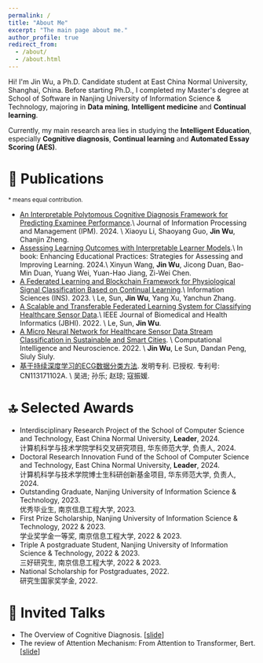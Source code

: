 ```yaml
---
permalink: /
title: "About Me"
excerpt: "The main page about me."
author_profile: true
redirect_from: 
  - /about/
  - /about.html
---
```


Hi! I'm Jin Wu, a Ph.D. Candidate student at East China Normal University, Shanghai, China. Before starting Ph.D., I completed my Master's degree at School of Software in Nanjing University of Information Science & Technology, majoring in **Data mining**, **Intelligent medicine** and **Continual learning**.

Currently, my main research area lies in studying the **Intelligent Education**, especially **Cognitive diagnosis**, **Continual learning** and **Automated Essay Scoring (AES)**. 


📄 Publications
======
<sub>\* means equal contribution. </sub>

* [An Interpretable Polytomous Cognitive Diagnosis Framework for Predicting Examinee Performance](https://doi.org/10.1016/j.ipm.2024.103913).\\
  Journal of Information Processing and Management (IPM). 2024. \\
  Xiaoyu Li, Shaoyang Guo, **Jin Wu**, Chanjin Zheng.  
* [Assessing Learning Outcomes with Interpretable Learner Models](https://doi.org/10.52305/RUIG5131#Chapter6).\\
  In book: Enhancing Educational Practices: Strategies for Assessing and Improving Learning. 2024.\\
  Xinyun Wang, **Jin Wu**, Jicong Duan, Bao-Min Duan, Yuang Wei, Yuan-Hao Jiang, Zi-Wei Chen.  
* [A Federated Learning and Blockchain Framework for Physiological Signal Classification Based on Continual Learning](https://www.sciencedirect.com/science/article/abs/pii/S0020025523001767).\\
  Information Sciences (INS). 2023. \\
  Le, Sun, **Jin Wu**, Yang Xu, Yanchun Zhang. 
* [A Scalable and Transferable Federated Learning System for Classifying Healthcare Sensor Data](https://ieeexplore.ieee.org/abstract/document/9765749/).\\
  IEEE Journal of Biomedical and Health Informatics (JBHI). 2022. \\
  Le, Sun, **Jin Wu**. 
* [A Micro Neural Network for Healthcare Sensor Data Stream Classification in Sustainable and Smart Cities](https://onlinelibrary.wiley.com/doi/pdf/10.1155/2022/4270295). \\
  Computational Intelligence and Neuroscience. 2022. \\
  **Jin Wu**, Le Sun, Dandan Peng, Siuly Siuly.
* [基于持续深度学习的ECG数据分类方法](/files/patent_2021103769487.pdf). 发明专利. 已授权. 专利号: CN113171102A. \\
  吴进; 孙乐; 赵琼; 寇振媛.  


🔝 Selected Awards
======

* Interdisciplinary Research Project of the School of Computer Science and Technology, East China Normal University, **Leader**, 2024.  
  计算机科学与技术学院学科交叉研究项目, 华东师范大学, 负责人, 2024.
* Doctoral Research Innovation Fund of the School of Computer Science and Technology, East China Normal University, **Leader**, 2024.  
  计算机科学与技术学院博士生科研创新基金项目, 华东师范大学, 负责人, 2024.
* Outstanding Graduate, Nanjing University of Information Science & Technology, 2023.  
  优秀毕业生, 南京信息工程大学, 2023.
* First Prize Scholarship, Nanjing University of Information Science & Technology, 2022 & 2023.  
  学业奖学金一等奖, 南京信息工程大学, 2022 & 2023.
* Triple A postgraduate Student, Nanjing University of Information Science & Technology, 2022 & 2023.  
  三好研究生, 南京信息工程大学, 2022 & 2023.
* National Scholarship for Postgraduates, 2022.  
  研究生国家奖学金, 2022.

  
💬 Invited Talks
======
* The Overview of Cognitive Diagnosis. [[slide](/files/Cognitive_Diagnosis_Review.pdf)]
* The review of Attention Mechanism: From Attention to Transformer, Bert. [[slide](/files/attention.pdf)]

